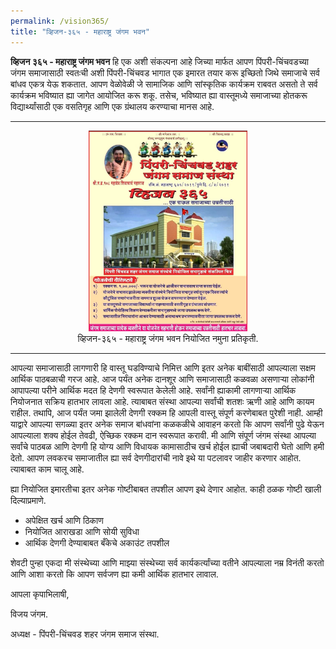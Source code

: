 ```yaml
---
permalink: /vision365/
title: "व्हिजन-३६५ - महाराष्ट्र जंगम भवन"
---
```


**व्हिजन ३६५ - महाराष्ट्र जंगम भवन** हि एक अशी संकल्पना आहे जिच्या मार्फत आपण पिंपरी-चिंचवडच्या जंगम समाजासाठी स्वतःची अशी पिंपरी-चिंचवड भागात एक इमारत तयार करू इच्छितो जिथे समाजाचे सर्व बांधव एकत्र येऊ शकतात. आपण वेळोवेळी जे सामाजिक आणि सांस्कृतिक कार्यक्रम राबवत असतो ते सर्व कार्यक्रम भविष्यात ह्या जागेत आयोजित करू शकू. तसेच, भविष्यात ह्या वास्तूमध्ये समाजाच्या होतकरू विद्यार्थ्यांसाठी एक वसतिगृह आणि एक ग्रंथालय करण्याचा मानस आहे. 

<hr></hr>
<center>
  <figure>
    <img src="/assets/images/vision365/vision_365_poster.jpg" alt="Snow" style="width:60%">
    <figcaption>व्हिजन-३६५ - महाराष्ट्र जंगम भवन नियोजित नमुना प्रतिकृती.</figcaption>
  </figure>
</center>
<hr></hr>

आपल्या समाजासाठी लागणारी हि वास्तू घडविण्याचे निमित्त आणि इतर अनेक बाबींसाठी आपल्याला सक्षम आर्थिक पाठबळाची गरज आहे. आज पर्यंत अनेक दानशूर आणि समाजासाठी कळवळा असणाऱ्या लोकांनी आपापल्या परीने आर्थिक मदत हि देणगी स्वरूपात केलेली आहे. सर्वांनी ह्याकामी लागणाऱ्या आर्थिक नियोजनात सक्रिय हातभार लावला आहे. त्याबाबत संस्था आपल्या सर्वांची शतशः ऋणी आहे आणि कायम राहील. तथापि, आज पर्यंत जमा झालेली देणगी रक्कम हि आपली वास्तू संपूर्ण करणेबाबत पुरेशी नाही. आम्ही याद्वारे आपल्या सगळ्या इतर अनेक समाज बांधवांना कळकळीचे आवाहन करतो कि आपण सर्वांनी पुढे येऊन आपल्याला शक्य होईल तेवढी, ऐच्छिक रक्कम दान स्वरूपात करावी. मी आणि संपूर्ण जंगम संस्था आपल्या सर्वांचे पाठबळ आणि देणगी हि योग्य आणि विधायक कामासाठीच खर्च होईल ह्याची जबाबदारी घेतो आणि हमी देतो. आपण लवकरच समाजातील ह्या सर्व देणगीदारांची नावे इथे या पटलावर जाहीर करणार आहोत. त्याबाबत काम चालू आहे. 

ह्या नियोजित इमारतीचा इतर अनेक गोष्टीबाबत तपशील आपण इथे देणार आहोत. काही ठळक गोष्टी खाली दिल्याप्रमाणे. 
- अपेक्षित खर्च आणि ठिकाण 
- नियोजित आराखडा आणि सोयी सुविधा 
- आर्थिक देणगी देण्याबाबत बँकेचे अकाउंट तपशील 

शेवटी पुन्हा एकदा मी संस्थेच्या आणि माझ्या संस्थेच्या सर्व कार्यकर्त्यांच्या वतीने आपल्याला नम्र विनंती करतो आणि आशा करतो कि आपण सर्वजण ह्या कमी आर्थिक हातभार लावाल.


आपला कृपाभिलाषी,

विजय जंगम.

अध्यक्ष - पिंपरी-चिंचवड शहर जंगम समाज संस्था.
